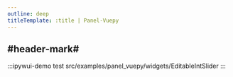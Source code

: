 ```yaml
---
outline: deep
titleTemplate: :title | Panel-Vuepy
---
```


## #header-mark#
:::ipywui-demo test
src/examples/panel_vuepy/widgets/EditableIntSlider
::: 